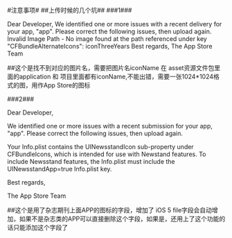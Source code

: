 #注意事项#
##上传时候的几个坑##
###1###

Dear Developer,
We identified one or more issues with a recent delivery for your app, "app". Please correct the following issues, then upload again. 
Invalid Image Path - No image found at the path referenced under key "CFBundleAlternateIcons": iconThreeYears 
Best regards,
The App Store Team

##这个是找不到对应的图片名，需要把图片名iconName 在 asset资源文件包里面的application 和 项目里面都有iconName,不能出错，需要一张1024*1024格式的图，用作App Store的图标


###2###

Dear Developer,

We identified one or more issues with a recent submission for your app, "app". Please correct the following issues, then upload again.

Your Info.plist contains the UINewsstandIcon sub-property under CFBundleIcons, which is intended for use with Newstand features. To include Newsstand features, the Info.plist must include the UINewsstandApp=true Info.plist key.

Best regards,

The App Store Team


##这个是用了杂志期刊上面APP的图标的字段，增加了 iOS 5 file字段会自动增加，如果不是杂志类的APP可以直接删除这个字段，如果是，还用上了这个功能的话只能添加这个字段了




